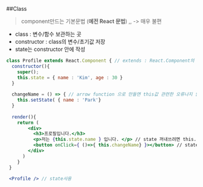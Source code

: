 ##Class
  > component만드는 기본문법 (**예전 React 문법**) ,, -> 매우 불편  
  - class : 변수/함수 보관하는 곳
  - constructor : class의 변수/초기값 저장
  - state는 constructor 안에 작성
```jsx
class Profile extends React.Component { // extends : React.Component의 성질을 물려받는다.
  constructor(){ 
    super();
    this.state = { name : 'Kim', age : 30 } 
  }
  
  changeName = () => { // arrow function 으로 만들면 this값 관련한 오류나지 않는다.
    this.setState( { name : 'Park'}
  }
  
  render(){
    return (
        <div>
          <h3>프로필입니다.</h3>
          <p>저는 {this.state.name } 입니다. </p> // state 꺼내쓰려면 this.state.state명
          <button onClick={ ()=>{ this.changeName} }></button> // state변경함수 대신 setState(변경할state)
        </div> 
      )
    }
 }
 
 <Profile /> // state사용
 ```
